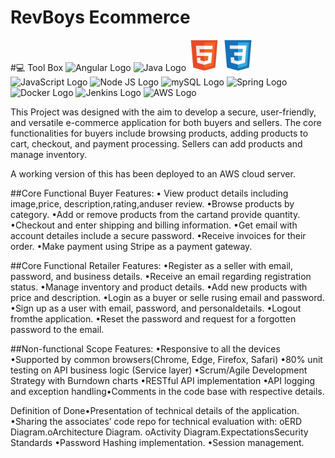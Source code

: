 # RevBoys Ecommerce 


 #💻 Tool Box 
 <img src="https://cdn.worldvectorlogo.com/logos/angular-icon-1.svg" alt="Angular Logo" width="50" height="50"/> <img src="https://cdn.worldvectorlogo.com/logos/java.svg" alt="Java Logo" width="50" height="50"/> <img src="https://raw.githubusercontent.com/devicons/devicon/7a4ca8aa871d6dca81691e018d31eed89cb70a76/icons/html5/html5-original.svg" alt="HTML5 Logo" width="50" height="50"/> <img src="https://raw.githubusercontent.com/devicons/devicon/7a4ca8aa871d6dca81691e018d31eed89cb70a76/icons/css3/css3-original.svg" alt="CSS3 Logo" width="50" height="50"/>   <img src="https://cdn.worldvectorlogo.com/logos/logo-javascript.svg" alt="JavaScript Logo" width="50" height="50"/> <img src="https://cdn.worldvectorlogo.com/logos/nodejs-icon.svg" alt="Node JS Logo" width="50" height="50"/> <img src="https://cdn.worldvectorlogo.com/logos/mysql-6.svg" alt="mySQL Logo" width="50" height="50"> <img src = "https://cdn.worldvectorlogo.com/logos/spring-3.svg" alt = "Spring Logo" width="50" height="50"/> <img src="https://cdn.worldvectorlogo.com/logos/docker.svg" alt="Docker Logo" width="50" height="50"/> <img src="https://cdn.worldvectorlogo.com/logos/jenkins-1.svg" alt="Jenkins Logo" width="50" height="50"/> <img src="https://cdn.worldvectorlogo.com/logos/amazon-web-services-2.svg" alt="AWS Logo" width="50" height="50"/>
 
This Project was designed with the aim to develop a secure, user-friendly, and versatile e-commerce application for both buyers and sellers. 
The core functionalities for buyers include browsing products, adding products to cart, checkout, and payment processing.
Sellers can add products and manage inventory.

A working version of this has been deployed to an AWS cloud server.

##Core Functional Buyer Features:
• View product details including image,price, description,rating,anduser review.
•Browse products by category.
•Add or remove products from the cartand provide quantity.
•Checkout and enter shipping and billing information.
•Get email with account detailes include a secure password.
•Receive invoices for their order.
•Make payment using Stripe as a payment gateway.


##Core Functional Retailer Features:
•Register as a seller with email, password, and business details.
•Receive an email regarding registration status.
•Manage inventory and product details.
•Add new products with price and description.
•Login as a buyer or selle rusing email and password.
•Sign up as a user with email, password, and personaldetails.
•Logout fromthe application.
•Reset the password and request for a forgotten password to the email.

##Non-functional Scope Features:
•Responsive to all the devices
•Supported by common browsers(Chrome, Edge, Firefox, Safari)
•80% unit testing on API business logic (Service layer)
•Scrum/Agile Development Strategy with Burndown charts
•RESTful API implementation
•API logging and exception handling•Comments in the code base with respective details.

Definition of Done•Presentation of technical details of the application.
•Sharing the associates’ code repo for technical evaluation with:
oERD Diagram.oArchitecture Diagram.
oActivity Diagram.ExpectationsSecurity Standards
•Password Hashing implementation.
•Session management.
